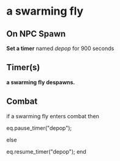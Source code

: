 # a swarming fly


## On NPC Spawn

**Set a timer** named *depop* for 900 seconds


## Timer(s)

**a swarming fly despawns.**


## Combat

if  a swarming fly enters combat  then


eq.pause_timer("depop");

else


eq.resume_timer("depop");
end
